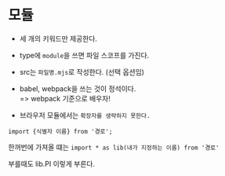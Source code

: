 # 모듈
- 세 개의 키워드만 제공한다.
- type에 `module`을 쓰면 파일 스코프를 가진다.
- src는 `파일명.mjs`로 작성한다. (선택 옵션임)
- babel, webpack을 쓰는 것이 정석이다.  
=> webpack 기준으로 배우자!

- 브라우저 모듈에서는 `확장자를 생략하지 못한다.`  

`import {식별자 이름} from '경로';`  

한꺼번에 가져올 떄는
`import * as lib(내가 지정하는 이름) from '경로'`

부를때도 lib.PI 이렇게 부른다.
